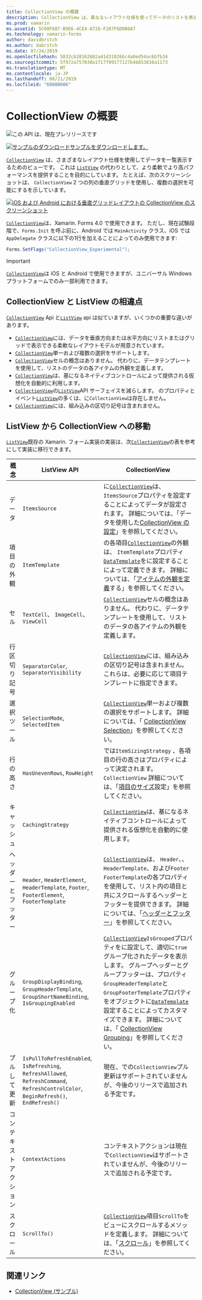 ```yaml
---
title: CollectionView の概要
description: CollectionView は、異なるレイアウト仕様を使ってデータのリストを表示するための柔軟で高パフォーマンスなビューです。
ms.prod: xamarin
ms.assetid: 5C08F687-B9E6-4CE4-8726-F287F6D0B6A7
ms.technology: xamarin-forms
author: davidbritch
ms.author: dabritch
ms.date: 07/24/2019
ms.openlocfilehash: 5832cb28162602a41d31026bc4a0ed54ac6bfb34
ms.sourcegitcommit: 5f972a757030a1f17f99177127b4b853816a1173
ms.translationtype: MT
ms.contentlocale: ja-JP
ms.lasthandoff: 08/21/2019
ms.locfileid: "69888606"
---
```

# <a name="xamarinforms-collectionview-introduction"></a>CollectionView の概要

![](~/media/shared/preview.png "この API は、現在プレリリースです")

[![サンプルのダウンロード](~/media/shared/download.png)サンプルをダウンロードします。](https://docs.microsoft.com/samples/xamarin/xamarin-forms-samples/userinterface-collectionviewdemos/)

[`CollectionView`](xref:Xamarin.Forms.CollectionView) は、さまざまなレイアウト仕様を使用してデータを一覧表示するためのビューです。 これは [ `ListView`](xref:Xamarin.Forms.ListView) の代わりとして、より柔軟でより高パフォーマンスを提供することを目的にしています。 たとえば、次のスクリーンショットは、 `CollectionView` 2 つの列の垂直グリッドを使用し、複数の選択を可能にするを示しています。

[![iOS および Android における垂直グリッドレイアウトの CollectionView のスクリーンショット](introduction-images/verticalgrid-multipleselection.png "複数選択のある垂直グリッドレイアウトの CollectionView")](introduction-images/verticalgrid-multipleselection-large.png#lightbox "複数選択のある垂直グリッドレイアウトの CollectionView")

[`CollectionView`](xref:Xamarin.Forms.CollectionView)は、Xamarin. Forms 4.0 で使用できます。 ただし、現在試験段階で、`Forms.Init` を呼ぶ前に、Android では `MainActivity` クラス、iOS では `AppDelegate` クラスに以下の1行を加えることによってのみ使用できます:

```csharp
Forms.SetFlags("CollectionView_Experimental");
```

> [!IMPORTANT]
> [`CollectionView`](xref:Xamarin.Forms.CollectionView)は iOS と Android で使用できますが、ユニバーサル Windows プラットフォームでのみ一部利用できます。

## <a name="collectionview-and-listview-differences"></a>CollectionView と ListView の相違点

[`CollectionView`](xref:Xamarin.Forms.CollectionView) Api と[`ListView`](xref:Xamarin.Forms.ListView) api は似ていますが、いくつかの重要な違いがあります。

- [`CollectionView`](xref:Xamarin.Forms.CollectionView)には、データを垂直方向または水平方向にリストまたはグリッドで表示できる柔軟なレイアウトモデルが用意されています。
- [`CollectionView`](xref:Xamarin.Forms.CollectionView)単一および複数の選択をサポートします。
- [`CollectionView`](xref:Xamarin.Forms.CollectionView)セルの概念はありません。 代わりに、データテンプレートを使用して、リストのデータの各アイテムの外観を定義します。
- [`CollectionView`](xref:Xamarin.Forms.CollectionView)は、基になるネイティブコントロールによって提供される仮想化を自動的に利用します。
- [`CollectionView`](xref:Xamarin.Forms.CollectionView)の[`ListView`](xref:Xamarin.Forms.ListView)API サーフェイスを減らします。 のプロパティとイベント[`ListView`](xref:Xamarin.Forms.ListView)の多くは、に`CollectionView`は存在しません。
- [`CollectionView`](xref:Xamarin.Forms.CollectionView)には、組み込みの区切り記号は含まれません。

## <a name="move-from-listview-to-collectionview"></a>ListView から CollectionView への移動

[`ListView`](xref:Xamarin.Forms.ListView)既存の Xamarin. フォーム実装の実装は、次[`CollectionView`](xref:Xamarin.Forms.CollectionView)の表を参考にして実装に移行できます。

| 概念 | ListView API | CollectionView |
|---|---|---|
| データ | `ItemsSource` | に[`CollectionView`](xref:Xamarin.Forms.CollectionView)は、 `ItemsSource`プロパティを設定することによってデータが設定されます。 詳細については、「データを使用した[CollectionView の設定](populate-data.md#populate-a-collectionview-with-data)」を参照してください。 |
| 項目の外観 | `ItemTemplate` | の各項目[`CollectionView`](xref:Xamarin.Forms.CollectionView)の外観は、 `ItemTemplate`プロパティ[`DataTemplate`](xref:Xamarin.Forms.DataTemplate)をに設定することによって定義できます。 詳細については、「[アイテムの外観を定義](populate-data.md#define-item-appearance)する」を参照してください。 |
| セル | `TextCell`、 `ImageCell`、 `ViewCell` | [`CollectionView`](xref:Xamarin.Forms.CollectionView)セルの概念はありません。 代わりに、データテンプレートを使用して、リストのデータの各アイテムの外観を定義します。 |
| 行区切り記号 | `SeparatorColor`, `SeparatorVisibility` | [`CollectionView`](xref:Xamarin.Forms.CollectionView)には、組み込みの区切り記号は含まれません。 これらは、必要に応じて項目テンプレートに指定できます。 |
| 選択ツール | `SelectionMode`, `SelectedItem` | [`CollectionView`](xref:Xamarin.Forms.CollectionView)単一および複数の選択をサポートします。 詳細については、「 [CollectionView Selection](selection.md)」を参照してください。 |
| 行の高さ | `HasUnevenRows`, `RowHeight` | では`ItemSizingStrategy` 、各項目の行の高さはプロパティによって決定されます。 `CollectionView` 詳細については、「[項目のサイズ](layout.md#item-sizing)設定」を参照してください。|
| キャッシュ | `CachingStrategy` | [`CollectionView`](xref:Xamarin.Forms.CollectionView)は、基になるネイティブコントロールによって提供される仮想化を自動的に使用します。 |
| ヘッダーとフッター | `Header`, `HeaderElement`, `HeaderTemplate`, `Footer`, `FooterElement`, `FooterTemplate` | [`CollectionView`](xref:Xamarin.Forms.CollectionView)は、 `Header`、、 `HeaderTemplate`、および`Footer` `FooterTemplate`の各プロパティを使用して、リスト内の項目と共にスクロールするヘッダーとフッターを提供できます。 詳細については、「[ヘッダーとフッター](layout.md#headers-and-footers)」を参照してください。 |
| グループ化 | `GroupDisplayBinding`, `GroupHeaderTemplate`, `GroupShortNameBinding`, `IsGroupingEnabled` | [`CollectionView`](xref:Xamarin.Forms.CollectionView)`IsGrouped`プロパティをに設定して、適切に`true`グループ化されたデータを表示します。 グループヘッダーとグループフッターは、プロパティ`GroupHeaderTemplate`と`GroupFooterTemplate`プロパティをオブジェクトに[`DataTemplate`](xref:Xamarin.Forms.DataTemplate)設定することによってカスタマイズできます。 詳細については、「 [CollectionView Grouping](grouping.md)」を参照してください。 |
| プルして更新 | `IsPullToRefreshEnabled`, `IsRefreshing`, `RefreshAllowed`, `RefreshCommand`, `RefreshControlColor`, `BeginRefresh()`, `EndRefresh()` | 現在、での`CollectionView`プル更新はサポートされていませんが、今後のリリースで追加される予定です。 |
| コンテキスト アクション | `ContextActions` | コンテキストアクションは現在で`CollectionView`はサポートされていませんが、今後のリリースで追加される予定です。 |
| スクロール | `ScrollTo()` | [`CollectionView`](xref:Xamarin.Forms.CollectionView)項目`ScrollTo`をビューにスクロールするメソッドを定義します。 詳細については、「[スクロール](scrolling.md)」を参照してください。 |

## <a name="related-links"></a>関連リンク

- [CollectionView (サンプル)](https://docs.microsoft.com/samples/xamarin/xamarin-forms-samples/userinterface-collectionviewdemos/)
